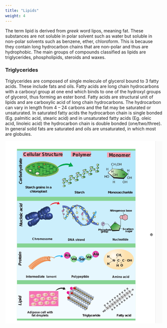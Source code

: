 ```yaml
---
title: "Lipids"
weight: 4
---
```



The term lipid is derived from _greek_ word lipos, meaning fat. These substances are not soluble in polar solvent such as water but soluble in non-polar solvents such as benzene, ether, chloroform. This is because they contain long hydrocarbon chains that are non-polar and thus are hydrophobic. The main groups of compounds classified as lipids are triglycerides, phospholipids, steroids and waxes.

### Triglycerides

Triglycerides are composed of single molecule of glycerol bound to 3 fatty acids. These include fats and oils. Fatty acids are long chain hydrocarbons with a carboxyl group at one end which binds to one of the hydroxyl groups of glycerol, thus forming an ester bond. Fatty acids are structural unit of lipids and are carboxylic acid of long chain hydrocarbons. The hydrocarbon can vary in length from 4 – 24 carbons and the fat may be saturated or unsaturated. In saturated fatty acids the hydrocarbon chain is single bonded (Eg. palmitic acid, stearic acid) and in unsaturated fatty acids (Eg. oleic acid, linoleic acid) the hydrocarbon chain is double bonded (one/two/three). In general solid fats are saturated and oils are unsaturated, in which most are globules.

![Alt text](8.12.png)

